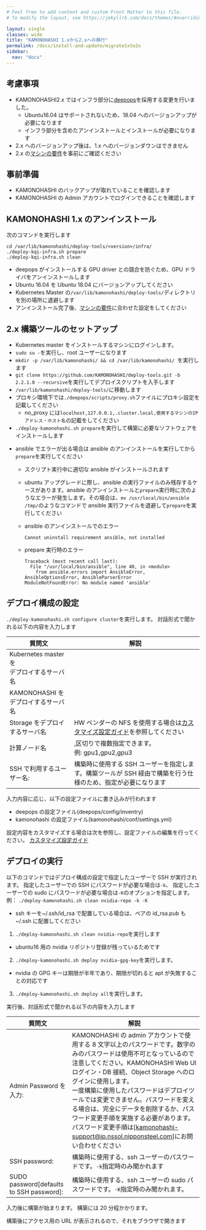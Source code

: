 ```yaml
---
# Feel free to add content and custom Front Matter to this file.
# To modify the layout, see https://jekyllrb.com/docs/themes/#overriding-theme-defaults

layout: single
classes: wide
title: "KAMONOHASHI 1.xから2.xへの移行"
permalink: /docs/install-and-update/migrate1xto2x
sidebar:
  nav: "docs"
---
```


## 考慮事項

- KAMONOHASHI2.x ではインフラ部分に[deepops](https://github.com/NVIDIA/deepops)を採用する変更を行いました。
  - Ubuntu16.04 はサポートされないため、18.04 へのバージョンアップが必要になります
  - インフラ部分を含めたアンインストールとインストールが必要になります
- 2.x へのバージョンアップ後は、1.x へのバージョンダウンはできません
- 2.x の[マシンの要件](/docs/install-and-update/prerequisite)を事前にご確認ください

## 事前準備

- KAMONOHASHI のバックアップが取れていることを確認します
- KAMONOHASHI の Admin アカウントでログインできることを確認します

## KAMONOHASHI 1.x のアンインストール

次のコマンドを実行します

```
cd /var/lib/kamonohashi/deploy-tools/<version>/infra/
./deploy-kqi-infra.sh prepare
./deploy-kqi-infra.sh clean
```

- deepops がインストールする GPU driver との競合を防ぐため、GPU ドライバをアンインストールします
- Ubuntu 16.04 を Ubuntu 18.04 にバージョンアップしてください
- Kubernetes Master の`/var/lib/kamonohashi/deploy-tools/`ディレクトリを別の場所に退避します
- アンインストール完了後、[マシンの要件](/docs/install-and-update/prerequisite)に合わせた設定をしてください

## 2.x 構築ツールのセットアップ

- Kubernetes master をインストールするマシンにログインします。
- `sudo su -`を実行し、root ユーザーになります
- `mkdir -p /var/lib/kamonohashi/ && cd /var/lib/kamonohashi/ `を実行します
- `git clone https://github.com/KAMONOHASHI/deploy-tools.git -b 2.2.1.0 --recursive`を実行してデプロイスクリプトを入手します
- `/var/lib/kamonohashi/deploy-tools/`に移動します
- プロキシ環境下では`./deepops/scripts/proxy.sh`ファイルにプロキシ設定を記載してください
  - no_proxy には`localhost,127.0.0.1,.cluster.local,使用するマシンのIPアドレス・ホスト名`の記載をしてください
- `./deploy-kamonohashi.sh prepare`を実行して構築に必要なソフトウェアをインストールします

* ansible でエラーが出る場合は ansible のアンインストールを実行してから`prepare`を実行してください

  - スクリプト実行中に適切な ansible がインストールされます
  - ubuntu アップグレードに際し、ansible の実行ファイルのみ残存するケースがあります。ansible のアンインストールと`prepare`実行時に次のようなエラーが発生します。その場合は、`mv /usr/local/bin/ansible /tmp/`のようなコマンドで ansible 実行ファイルを退避して`prepare`を実行してください

  - ansible のアンインストールでのエラー

    ```
    Cannot uninstall requirement ansible, not installed
    ```

  - prepare 実行時のエラー

    ```
    Traceback (most recent call last):
      File "/usr/local/bin/ansible", line 40, in <module>
        from ansible.errors import AnsibleError, AnsibleOptionsError, AnsibleParserError
    ModuleNotFoundError: No module named 'ansible'
    ```

## デプロイ構成の設定

`./deploy-kamonohashi.sh configure cluster`を実行します。
対話形式で聞かれる以下の内容を入力します

| 質問文                                       | 解説                                                                                                                |
| -------------------------------------------- | ------------------------------------------------------------------------------------------------------------------- |
| Kubernetes master を<br>デプロイするサーバ名 |                                                                                                                     |
| KAMONOHASHI を<br>デプロイするサーバ名       |                                                                                                                     |
| Storage をデプロイするサーバ名               | HW ベンダーの NFS を使用する場合は[カスタマイズ設定ガイド](/docs/install-and-update/customize-3x)を参照してください |
| 計算ノード名                                 | ,区切りで複数指定できます。<br>例: gpu1,gpu2,gpu3                                                                   |
| SSH で利用するユーザー名:                    | 構築時に使用する SSH ユーザーを指定します。構築ツールが SSH 経由で構築を行う仕様のため、指定が必要になります        |

入力内容に応じ、以下の設定ファイルに書き込みが行われます

- deepops の設定ファイル(deepops/config/inventry)
- kamonohashi の設定ファイル(kamonohashi/conf/settings.yml)

設定内容をカスタマイズする場合は次を参照し、設定ファイルの編集を行ってください。
[カスタマイズ設定ガイド](/docs/install-and-update/customize-3x)

## デプロイの実行

以下のコマンドではデプロイ構成の設定で指定したユーザーで SSH が実行されます。
指定したユーザーでの SSH にパスワードが必要な場合は`-k`、
指定したユーザーでの sudo にパスワードが必要な場合は`-K`のオプションを指定します。
例： `./deploy-kamonohashi.sh clean nvidia-repo -k -K`

- ssh キーを~/.ssh/id_rsa で配置している場合は、ペアの id_rsa.pub も~/.ssh に配置してください

1. `./deploy-kamonohashi.sh clean nvidia-repo`を実行します

- ubuntu16 用の nvidia リポジトリ登録が残っているためです

2. `./deploy-kamonohashi.sh deploy nvidia-gpg-key`を実行します。

- nvidia の GPG キーは期限が半年であり、期限が切れると apt が失敗することの対応です

3. `./deploy-kamonohashi.sh deploy all`を実行します。

実行後、対話形式で聞かれる以下の内容を入力します

| 質問文                                   | 解説                                                                                                                                                                                                                                                                                                                                                                                                                                                                              |
| ---------------------------------------- | --------------------------------------------------------------------------------------------------------------------------------------------------------------------------------------------------------------------------------------------------------------------------------------------------------------------------------------------------------------------------------------------------------------------------------------------------------------------------------- |
| Admin Password を入力:                   | KAMONOHASHI の admin アカウントで使用する 8 文字以上のパスワードです。数字のみのパスワードは使用不可となっているので注意してください。KAMONOHASHI Web UI ログイン・DB 接続、Object Storage へのログインに使用します。<br>一度構築に使用したパスワードはデプロイツールでは変更できません。パスワードを変える場合は、完全にデータを削除するか、パスワード変更手順を実施する必要があります。パスワード変更手順は[kamonohashi-support@jp.nssol.nipponsteel.com]にお問い合わせください |
| SSH password:                            | 構築時に使用する、ssh ユーザーのパスワードです。`-k`指定時のみ聞かれます                                                                                                                                                                                                                                                                                                                                                                                                          |
| SUDO password[defaults to SSH password]: | 構築時に使用する、ssh ユーザーの sudo パスワードです。`-K`指定時のみ聞かれます。                                                                                                                                                                                                                                                                                                                                                                                                  |

入力後に構築が始まります。
構築には 20 分程かかります。

構築後にアクセス用の URL が表示されるので、それをブラウザで開きます
